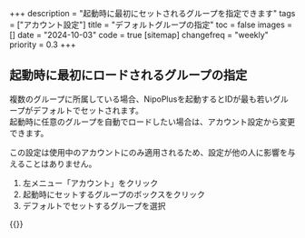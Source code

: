 +++
description = "起動時に最初にセットされるグループを指定できます"
tags = ["アカウント設定"]
title = "デフォルトグループの指定"
toc = false
images = []
date = "2024-10-03"
code = true
[sitemap]
  changefreq = "weekly"
  priority = 0.3
+++

## 起動時に最初にロードされるグループの指定

複数のグループに所属している場合、NipoPlusを起動するとIDが最も若いグループがデフォルトでセットされます。  
起動時に任意のグループを自動でロードしたい場合は、アカウント設定から変更できます。

この設定は使用中のアカウントにのみ適用されるため、設定が他の人に影響を与えることはありません。  



1. 左メニュー「アカウント」をクリック
2. 起動時にセットするグループのボックスをクリック
3. デフォルトでセットするグループを選択

{{<iTablet filename="defaultGroup" msg="起動時にセットしたいグループを選んでね" alice="ok">}}

